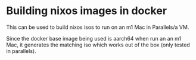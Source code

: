 # Building nixos images in docker

This can be used to build nixos isos to run on an m1 Mac in Parallels/a VM.

Since the docker base image being used is aarch64 when run an an m1 Mac,
it generates the matching iso which works out of the box (only tested in parallels).
